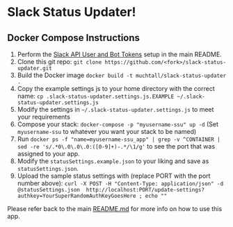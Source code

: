 # Slack Status Updater!

## Docker Compose Instructions
1) Perform the [Slack API User and Bot Tokens](README.md#slack-api-user-and-bot-tokens) setup in the main README.
0) Clone this git repo: `git clone https://github.com/<fork>/slack-status-updater.git`
0) Build the Docker image `docker build -t muchtall/slack-status-updater .`
0) Copy the example settings js to your home directory with the correct name: `cp .slack-status-updater.settings.js.EXAMPLE ~/.slack-status-updater.settings.js`
0) Modify the settings in `~/.slack-status-updater.settings.js` to meet your requirements
0) Compose your stack: `docker-compose -p "myusername-ssu" up -d` (Set `myusername-ssu` to whatever you want your stack to be named)
0) Run `docker ps -f "name=myusername-ssu_app" | grep -v ^CONTAINER | sed -re 's/.*0\.0\.0\.0:([0-9]+)-.*/\1/g'` to see the port that was assigned to your app.
0) Modify the `statusSettings.example.json` to your liking and save as `statusSettings.json`.
0) Upload the sample status settings with (replace PORT with the port number above): `curl -X POST -H "Content-Type: application/json" -d @statusSettings.json  http://localhost:PORT/update-settings?authkey=YourSuperRandomAuthKeyGoesHere ; echo ""`


Please refer back to the main [README.md](README.md) for more info on how to use this app.
